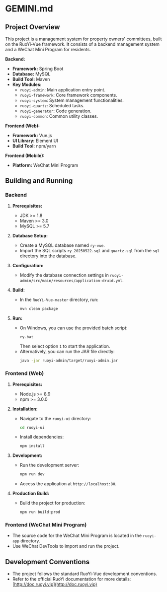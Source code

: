 # GEMINI.md

## Project Overview

This project is a management system for property owners' committees, built on the RuoYi-Vue framework. It consists of a backend management system and a WeChat Mini Program for residents.

**Backend:**

*   **Framework:** Spring Boot
*   **Database:** MySQL
*   **Build Tool:** Maven
*   **Key Modules:**
    *   `ruoyi-admin`: Main application entry point.
    *   `ruoyi-framework`: Core framework components.
    *   `ruoyi-system`: System management functionalities.
    *   `ruoyi-quartz`: Scheduled tasks.
    *   `ruoyi-generator`: Code generation.
    *   `ruoyi-common`: Common utility classes.

**Frontend (Web):**

*   **Framework:** Vue.js
*   **UI Library:** Element UI
*   **Build Tool:** npm/yarn

**Frontend (Mobile):**

*   **Platform:** WeChat Mini Program

## Building and Running

### Backend

1.  **Prerequisites:**
    *   JDK >= 1.8
    *   Maven >= 3.0
    *   MySQL >= 5.7

2.  **Database Setup:**
    *   Create a MySQL database named `ry-vue`.
    *   Import the SQL scripts `ry_20250522.sql` and `quartz.sql` from the `sql` directory into the database.

3.  **Configuration:**
    *   Modify the database connection settings in `ruoyi-admin/src/main/resources/application-druid.yml`.

4.  **Build:**
    *   In the `RuoYi-Vue-master` directory, run:
        ```bash
        mvn clean package
        ```

5.  **Run:**
    *   On Windows, you can use the provided batch script:
        ```bash
        ry.bat
        ```
        Then select option `1` to start the application.
    *   Alternatively, you can run the JAR file directly:
        ```bash
        java -jar ruoyi-admin/target/ruoyi-admin.jar
        ```

### Frontend (Web)

1.  **Prerequisites:**
    *   Node.js >= 8.9
    *   npm >= 3.0.0

2.  **Installation:**
    *   Navigate to the `ruoyi-ui` directory:
        ```bash
        cd ruoyi-ui
        ```
    *   Install dependencies:
        ```bash
        npm install
        ```

3.  **Development:**
    *   Run the development server:
        ```bash
        npm run dev
        ```
    *   Access the application at `http://localhost:80`.

4.  **Production Build:**
    *   Build the project for production:
        ```bash
        npm run build:prod
        ```

### Frontend (WeChat Mini Program)

*   The source code for the WeChat Mini Program is located in the `ruoyi-app` directory.
*   Use WeChat DevTools to import and run the project.

## Development Conventions

*   The project follows the standard RuoYi-Vue development conventions.
*   Refer to the official RuoYi documentation for more details: [http://doc.ruoyi.vip](http://doc.ruoyi.vip)